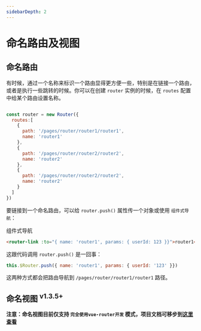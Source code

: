 ```yaml
---
sidebarDepth: 2
---
```


# 命名路由及视图

## 命名路由

有时候，通过一个名称来标识一个路由显得更方便一些，特别是在链接一个路由，或者是执行一些跳转的时候。你可以在创建 `router` 实例的时候，在 `routes` 配置中给某个路由设置名称。

```js {6,10,14}

const router = new Router({
  routes:[
    {
      path: '/pages/router/router1/router1',
      name: 'router1'
    },
    {
      path: '/pages/router/router2/router2',
      name: 'router2'
    },
    {
      path: '/pages/router/router2/router2',
      name: 'router2'
    }
  ]
})
```
要链接到一个命名路由，可以给 `router.push()` 属性传一个对象或使用 `组件式导航`：

组件式导航

```html
<router-link :to="{ name: 'router1', params: { userId: 123 }}">router1</router-link>
```

这跟代码调用 `router.push()` 是一回事：

```js
this.$Router.push({ name: 'router1', params: { userId: '123' }})
```

这两种方式都会把路由导航到 `/pages/router/router1/router1` 路径。

## 命名视图 <sup>v1.3.5+</sup>

**注意：命名视图目前仅支持 `完全使用vue-router开发` 模式，项目文档可移步到[这里查看](https://router.vuejs.org/zh/guide/essentials/named-views.html#%E5%B5%8C%E5%A5%97%E5%91%BD%E5%90%8D%E8%A7%86%E5%9B%BE)**


